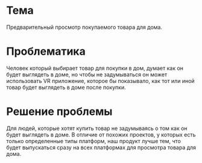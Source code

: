 # Тема
Предварительный просмотр покупаемого товара для дома.
# Проблематика
Человек который выбирает товар для покупки в дом, думает как он будет выглядеть в доме, но чтобы не задумываться он может использовать VR приложение, которое бы показывало, как тот или иной товар будет выглядеть в доме после покупки.
# Решение проблемы
Для людей, которые хотят купить товар не задумываясь о том как он будет выглядеть в доме. В отличие от похожих проектов, у которых есть только определенные типы платформ, наш продукт лучше тем, что будет выпускаться сразу на всех платформах для просмотра  товара для дома.
